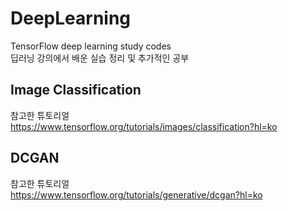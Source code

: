 # DeepLearning
TensorFlow deep learning study codes
<br> 딥러닝 강의에서 배운 실습 정리 및 추가적인 공부

## Image Classification
참고한 튜토리얼<br>
https://www.tensorflow.org/tutorials/images/classification?hl=ko

## DCGAN
참고한 튜토리얼<br>
https://www.tensorflow.org/tutorials/generative/dcgan?hl=ko
